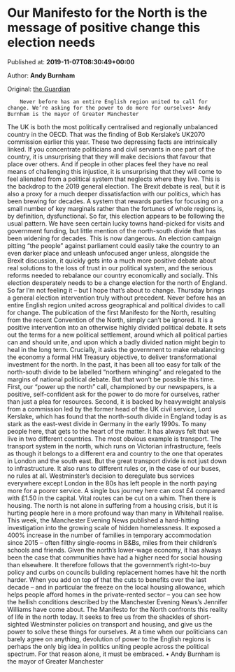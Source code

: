 
# Our Manifesto for the North is the message of positive change this election needs

Published at: **2019-11-07T08:30:49+00:00**

Author: **Andy Burnham**

Original: [the Guardian](https://www.theguardian.com/commentisfree/2019/nov/07/manifesto-for-the-north-message-positive-change-election)


        Never before has an entire English region united to call for change. We’re asking for the power to do more for ourselves• Andy Burnham is the mayor of Greater Manchester
      
The UK is both the most politically centralised and regionally unbalanced country in the OECD. That was the finding of Bob Kerslake’s UK2070 commission earlier this year.
These two depressing facts are intrinsically linked. If you concentrate politicians and civil servants in one part of the country, it is unsurprising that they will make decisions that favour that place over others. And if people in other places feel they have no real means of challenging this injustice, it is unsurprising that they will come to feel alienated from a political system that neglects where they live.
This is the backdrop to the 2019 general election. The Brexit debate is real, but it is also a proxy for a much deeper dissatisfaction with our politics, which has been brewing for decades. A system that rewards parties for focusing on a small number of key marginals rather than the fortunes of whole regions is, by definition, dysfunctional.
So far, this election appears to be following the usual pattern. We have seen certain lucky towns hand-picked for visits and government funding, but little mention of the north-south divide that has been widening for decades.
This is now dangerous. An election campaign pitting “the people” against parliament could easily take the country to an even darker place and unleash unfocused anger unless, alongside the Brexit discussion, it quickly gets into a much more positive debate about real solutions to the loss of trust in our political system, and the serious reforms needed to rebalance our country economically and socially. This election desperately needs to be a change election for the north of England. So far I’m not feeling it – but I hope that’s about to change.
Thursday brings a general election intervention truly without precedent. Never before has an entire English region united across geographical and political divides to call for change.
The publication of the first Manifesto for the North, resulting from the recent Convention of the North, simply can’t be ignored. It is a positive intervention into an otherwise highly divided political debate. It sets out the terms for a new political settlement, around which all political parties can and should unite, and upon which a badly divided nation might begin to heal in the long term. Crucially, it asks the government to make rebalancing the economy a formal HM Treasury objective, to deliver transformational investment for the north. In the past, it has been all too easy for talk of the north-south divide to be labelled “northern whinging” and relegated to the margins of national political debate. But that won’t be possible this time. First, our “power up the north” call, championed by our newspapers, is a positive, self-confident ask for the power to do more for ourselves, rather than just a plea for resources. Second, it is backed by heavyweight analysis from a commission led by the former head of the UK civil service, Lord Kerslake, which has found that the north-south divide in England today is as stark as the east-west divide in Germany in the early 1990s.
To many people here, that gets to the heart of the matter. It has always felt that we live in two different countries. The most obvious example is transport. The transport system in the north, which runs on Victorian infrastructure, feels as though it belongs to a different era and country to the one that operates in London and the south east. But the great transport divide is not just down to infrastructure. It also runs to different rules or, in the case of our buses, no rules at all.
Westminster’s decision to deregulate bus services everywhere except London in the 80s has left people in the north paying more for a poorer service. A single bus journey here can cost £4 compared with £1.50 in the capital. Vital routes can be cut on a whim.
Then there is housing. The north is not alone in suffering from a housing crisis, but it is hurting people here in a more profound way than many in Whitehall realise. This week, the Manchester Evening News published a hard-hitting investigation into the growing scale of hidden homelessness. It exposed a 400% increase in the number of families in temporary accommodation since 2015 – often filthy single-rooms in B&Bs, miles from their children’s schools and friends.
Given the north’s lower-wage economy, it has always been the case that communities have had a higher need for social housing than elsewhere. It therefore follows that the government’s right-to-buy policy and curbs on councils building replacement homes have hit the north harder. When you add on top of that the cuts to benefits over the last decade – and in particular the freeze on the local housing allowance, which helps people afford homes in the private-rented sector – you can see how the hellish conditions described by the Manchester Evening News’s Jennifer Williams have come about.
The Manifesto for the North confronts this reality of life in the north today. It seeks to free us from the shackles of short-sighted Westminster policies on transport and housing, and give us the power to solve these things for ourselves.
At a time when our politicians can barely agree on anything, devolution of power to the English regions is perhaps the only big idea in politics uniting people across the political spectrum. For that reason alone, it must be embraced.
• Andy Burnham is the mayor of Greater Manchester
